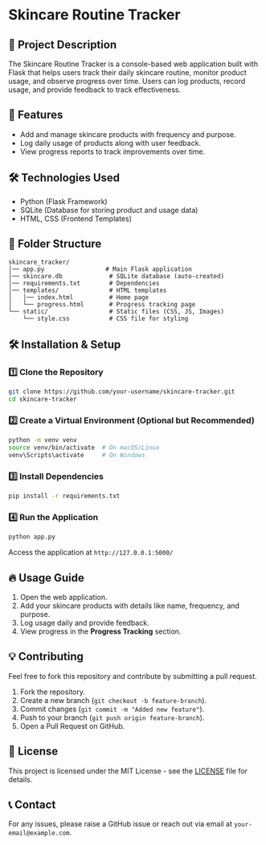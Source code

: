 # Skincare Routine Tracker

## 📌 Project Description
The Skincare Routine Tracker is a console-based web application built with Flask that helps users track their daily skincare routine, monitor product usage, and observe progress over time. Users can log products, record usage, and provide feedback to track effectiveness.

## 🚀 Features
- Add and manage skincare products with frequency and purpose.
- Log daily usage of products along with user feedback.
- View progress reports to track improvements over time.

## 🛠️ Technologies Used
- Python (Flask Framework)
- SQLite (Database for storing product and usage data)
- HTML, CSS (Frontend Templates)

## 📂 Folder Structure
```
skincare_tracker/
│── app.py                 # Main Flask application
│── skincare.db             # SQLite database (auto-created)
│── requirements.txt        # Dependencies
│── templates/              # HTML templates
│   │── index.html          # Home page
│   └── progress.html       # Progress tracking page
└── static/                 # Static files (CSS, JS, Images)
    └── style.css           # CSS file for styling
```

## 🛠️ Installation & Setup
### 1️⃣ Clone the Repository
```sh
git clone https://github.com/your-username/skincare-tracker.git
cd skincare-tracker
```
### 2️⃣ Create a Virtual Environment (Optional but Recommended)
```sh
python -m venv venv
source venv/bin/activate  # On macOS/Linux
venv\Scripts\activate     # On Windows
```
### 3️⃣ Install Dependencies
```sh
pip install -r requirements.txt
```
### 4️⃣ Run the Application
```sh
python app.py
```
Access the application at `http://127.0.0.1:5000/`

## 🔥 Usage Guide
1. Open the web application.
2. Add your skincare products with details like name, frequency, and purpose.
3. Log usage daily and provide feedback.
4. View progress in the **Progress Tracking** section.

## 💡 Contributing
Feel free to fork this repository and contribute by submitting a pull request.
1. Fork the repository.
2. Create a new branch (`git checkout -b feature-branch`).
3. Commit changes (`git commit -m "Added new feature"`).
4. Push to your branch (`git push origin feature-branch`).
5. Open a Pull Request on GitHub.

## 📜 License
This project is licensed under the MIT License - see the [LICENSE](LICENSE) file for details.

## 📞 Contact
For any issues, please raise a GitHub issue or reach out via email at `your-email@example.com`.

